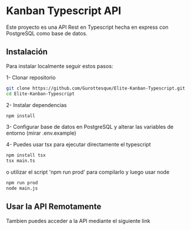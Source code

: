 # Kanban Typescript API

Este proyecto es una API Rest en Typescript hecha en express con PostgreSQL como base de datos.

## Instalación

Para instalar localmente seguir estos pasos:

1- Clonar repositorio
```bash
git clone https://github.com/Gurottesque/Elite-Kanban-Typescript.git
cd Elite-Kanban-Typescript
```

2- Instalar dependencias
```bash
npm install
```

3- Configurar base de datos en PostgreSQL y alterar las variables de entorno (mirar .env.example)

4- Puedes usar tsx para ejecutar directamente el typescript
```bash
npm install tsx
tsx main.ts
```

o utilizar el script 'npm run prod' para compilarlo y luego usar node
```bash
npm run prod
node main.js
```


## Usar la API Remotamente

Tambien puedes acceder a la API mediante el siguiente link
